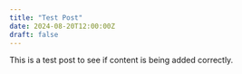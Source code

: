 ```yaml
---
title: "Test Post"
date: 2024-08-20T12:00:00Z
draft: false
---
```


This is a test post to see if content is being added correctly.
